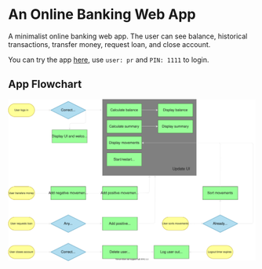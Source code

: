 # An Online Banking Web App
A minimalist online banking web app.
The user can see balance, historical transactions, transfer money, request loan, and close account.

You can try the app [here](phieraditya.github.io/online-banking/), use `user: pr` and `PIN: 1111` to login.

## App Flowchart
![App Flowchart](flowchart.drawio.svg)
